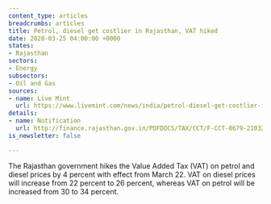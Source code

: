 ```yaml
---
content_type: articles
breadcrumbs: articles
title: Petrol, diesel get costlier in Rajasthan, VAT hiked
date: 2020-03-25 04:00:00 +0000
states:
- Rajasthan
sectors:
- Energy
subsectors:
- Oil and Gas
sources:
- name: Live Mint
  url: https://www.livemint.com/news/india/petrol-diesel-get-costlier-in-rajasthan-vat-hiked-11584860021087.html
details:
- name: Notification
  url: http://finance.rajasthan.gov.in/PDFDOCS/TAX/CCT/F-CCT-8679-21032020.pdf
is_newsletter: false

---
```

The Rajasthan government hikes the Value Added Tax (VAT) on petrol and diesel prices by 4 percent with effect from March 22. VAT on diesel prices will increase from 22 percent to 26 percent, whereas VAT on petrol will be increased from 30 to 34 percent.
